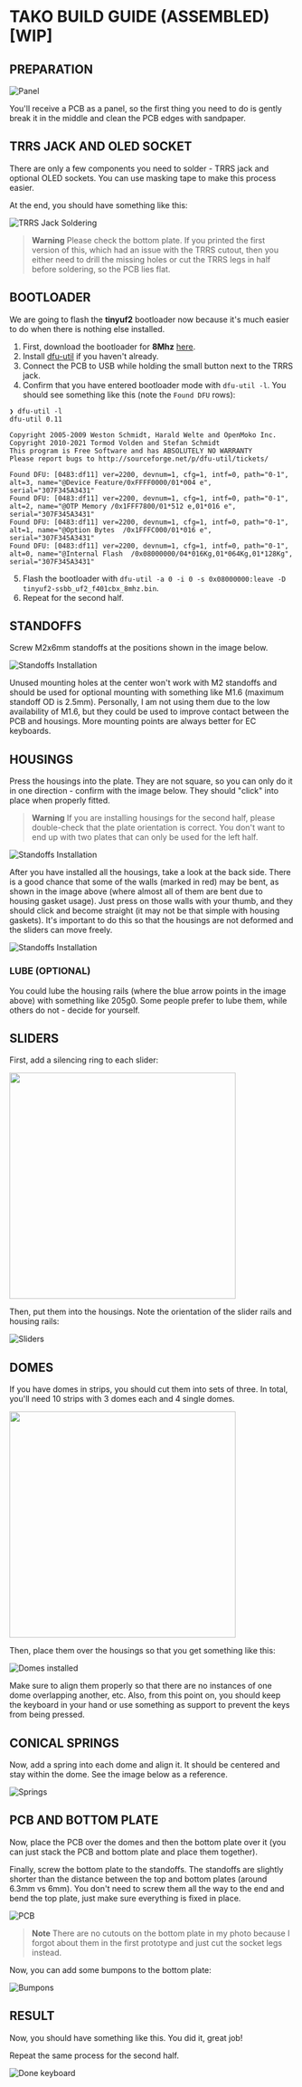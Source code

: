 # TAKO BUILD GUIDE (ASSEMBLED) [WIP]

## PREPARATION

![Panel](./img/buildguide_assembled/panel.jpg)

You'll receive a PCB as a panel, so the first thing you need to do is gently break it in the middle and clean the PCB edges with sandpaper.

## TRRS JACK AND OLED SOCKET

There are only a few components you need to solder - TRRS jack and optional OLED sockets. You can use masking tape to make this process easier.

At the end, you should have something like this:

![TRRS Jack Soldering](./img/buildguide_assembled/trrs.jpg)

> **Warning**
> Please check the bottom plate. If you printed the first version of this, which had an issue with the TRRS cutout, then you either need to drill the missing holes or cut the TRRS legs in half before soldering, so the PCB lies flat.

## BOOTLOADER

We are going to flash the **tinyuf2** bootloader now because it's much easier to do when there is nothing else installed.

1. First, download the bootloader for **8Mhz** [here](https://github.com/ssbb/tinyuf2/actions/runs/5099838962).
2. Install [dfu-util](https://dfu-util.sourceforge.net/) if you haven't already.
3. Connect the PCB to USB while holding the small button next to the TRRS jack.
4. Confirm that you have entered bootloader mode with `dfu-util -l`. You should see something like this (note the `Found DFU` rows):

```
❯ dfu-util -l
dfu-util 0.11

Copyright 2005-2009 Weston Schmidt, Harald Welte and OpenMoko Inc.
Copyright 2010-2021 Tormod Volden and Stefan Schmidt
This program is Free Software and has ABSOLUTELY NO WARRANTY
Please report bugs to http://sourceforge.net/p/dfu-util/tickets/

Found DFU: [0483:df11] ver=2200, devnum=1, cfg=1, intf=0, path="0-1", alt=3, name="@Device Feature/0xFFFF0000/01*004 e", serial="307F345A3431"
Found DFU: [0483:df11] ver=2200, devnum=1, cfg=1, intf=0, path="0-1", alt=2, name="@OTP Memory /0x1FFF7800/01*512 e,01*016 e", serial="307F345A3431"
Found DFU: [0483:df11] ver=2200, devnum=1, cfg=1, intf=0, path="0-1", alt=1, name="@Option Bytes  /0x1FFFC000/01*016 e", serial="307F345A3431"
Found DFU: [0483:df11] ver=2200, devnum=1, cfg=1, intf=0, path="0-1", alt=0, name="@Internal Flash  /0x08000000/04*016Kg,01*064Kg,01*128Kg", serial="307F345A3431"
```

5. Flash the bootloader with `dfu-util -a 0 -i 0 -s 0x08000000:leave -D tinyuf2-ssbb_uf2_f401cbx_8mhz.bin`.
6. Repeat for the second half.

## STANDOFFS

Screw M2x6mm standoffs at the positions shown in the image below.

![Standoffs Installation](./img/buildguide_assembled/standoffs.jpg)

Unused mounting holes at the center won't work with M2 standoffs and should be used for optional mounting with something like M1.6 (maximum standoff OD is 2.5mm). Personally, I am not using them due to the low availability of M1.6, but they could be used to improve contact between the PCB and housings. More mounting points are always better for EC keyboards.

## HOUSINGS

Press the housings into the plate. They are not square, so you can only do it in one direction - confirm with the image below. They should "click" into place when properly fitted.

> **Warning**
> If you are installing housings for the second half, please double-check that the plate orientation is correct. You don't want to end up with two plates that can only be used for the left half.

![Standoffs Installation](./img/buildguide_assembled/housings.jpg)

After you have installed all the housings, take a look at the back side. There is a good chance that some of the walls (marked in red) may be bent, as shown in the image above (where almost all of them are bent due to housing gasket usage). Just press on those walls with your thumb, and they should click and become straight (it may not be that simple with housing gaskets). It's important to do this so that the housings are not deformed and the sliders can move freely.

![Standoffs Installation](./img/buildguide_assembled/housings2.jpg)

### LUBE (OPTIONAL)

You could lube the housing rails (where the blue arrow points in the image above) with something like 205g0. Some people prefer to lube them, while others do not - decide for yourself.

## SLIDERS

First, add a silencing ring to each slider:

<img src="./img/buildguide_assembled/silencing_ring.jpg" width="400" />

Then, put them into the housings. Note the orientation of the slider rails and housing rails:

![Sliders](./img/buildguide_assembled/sliders.jpg)

## DOMES

If you have domes in strips, you should cut them into sets of three. In total, you'll need 10 strips with 3 domes each and 4 single domes.

<img src="./img/buildguide_assembled/dome_strip.jpg" width="400" />

Then, place them over the housings so that you get something like this:

![Domes installed](./img/buildguide_assembled/domes_installed.jpg)

Make sure to align them properly so that there are no instances of one dome overlapping another, etc. Also, from this point on, you should keep the keyboard in your hand or use something as support to prevent the keys from being pressed.

## CONICAL SPRINGS

Now, add a spring into each dome and align it. It should be centered and stay within the dome. See the image below as a reference.

![Springs](./img/buildguide_assembled/springs.jpg)

## PCB AND BOTTOM PLATE

Now, place the PCB over the domes and then the bottom plate over it (you can just stack the PCB and bottom plate and place them together).

Finally, screw the bottom plate to the standoffs. The standoffs are slightly shorter than the distance between the top and bottom plates (around 6.3mm vs 6mm). You don't need to screw them all the way to the end and bend the top plate, just make sure everything is fixed in place.

![PCB](./img/buildguide_assembled/pcb.jpg)

> **Note**
> There are no cutouts on the bottom plate in my photo because I forgot about them in the first prototype and just cut the socket legs instead.

Now, you can add some bumpons to the bottom plate:

![Bumpons](./img/buildguide_assembled/bumpons.jpg)

## RESULT

Now, you should have something like this. You did it, great job!

Repeat the same process for the second half.

![Done keyboard](./img/buildguide_assembled/done.jpg)

